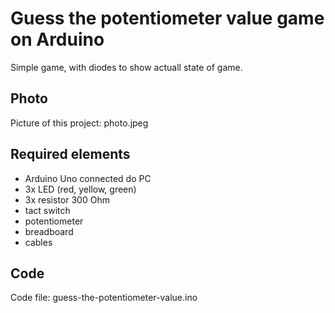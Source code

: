 # Guess the potentiometer value game on Arduino



Simple game, with diodes to show actuall state of game.



## Photo

Picture of this project: photo.jpeg



## Required elements

* Arduino Uno connected do PC
* 3x LED (red, yellow, green)
* 3x resistor 300 Ohm
* tact switch
* potentiometer
* breadboard
* cables



## Code

Code file: guess-the-potentiometer-value.ino


